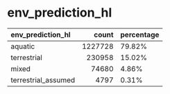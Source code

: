 # env_prediction_hl
| env_prediction_hl   |   count | percentage   |
|:--------------------|--------:|:-------------|
| aquatic             | 1227728 | 79.82%       |
| terrestrial         |  230958 | 15.02%       |
| mixed               |   74680 | 4.86%        |
| terrestrial_assumed |    4797 | 0.31%        |